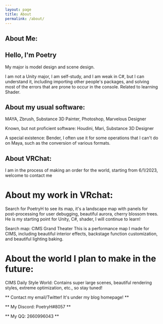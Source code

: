 ```yaml
---
layout: page
title: About
permalink: /about/
---
```


## About Me:
## Hello, I'm Poetry

My major is model design and scene design.

I am not a Unity major, I am self-study, and I am weak in C#, but I can understand it, including importing other people's packages, and solving most of the errors that are prone to occur in the console.
Related to learning Shader.

## About my usual software:
MAYA, Zbrush, Substance 3D Painter, Photoshop, Marvelous Designer

Known, but not proficient software:
Houdini, Mari, Substance 3D Designer

A special existence:
Bender, I often use it for some operations that I can't do on Maya, such as the conversion of various formats.

## About VRChat:
I am in the process of making an order for the world, starting from 6/1/2023, welcome to contact me

# About my work in VRchat:
Search for PoetryH to see its map, it's a landscape map with panels for post-processing for user debugging, beautiful aurora, cherry blossom trees. He is my starting point for Unity, C#, shader, I will continue to learn!

Search map: CIMS Grand Theater This is a performance map I made for CIMS, including beautiful interior effects, backstage function customization, and beautiful lighting baking.

# About the world I plan to make in the future:
CIMS Daily Style World: Contains super large scenes, beautiful rendering styles, extreme optimization, etc., so stay tuned!

** Contact my email/Twitter! It's under my blog homepage! **

** My Discord: PoetryH#8057 ** 

** My QQ: 2660996043 **



